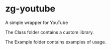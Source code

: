 # zg-youtube
A simple wrapper for YouTube

The Class folder contains a custom library.

The Example folder contains examples of usage.
